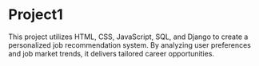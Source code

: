 # Project1
 This project utilizes HTML, CSS, JavaScript, SQL, and Django to create a personalized job recommendation system. By analyzing user preferences and job market trends, it delivers tailored career opportunities. 
